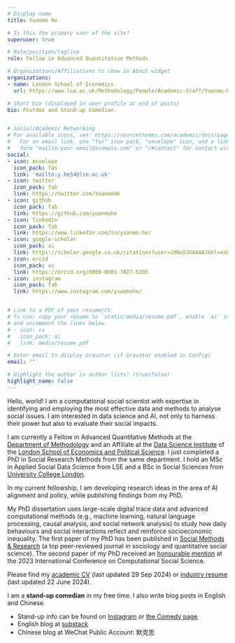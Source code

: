 ```yaml
---
# Display name
title: Yuanmo He

# Is this the primary user of the site?
superuser: true

# Role/position/tagline
role: Fellow in Advanced Quantitative Methods

# Organizations/Affiliations to show in About widget
organizations:
- name: London School of Economics
  url: https://www.lse.ac.uk/Methodology/People/Academic-Staff/Yuanmo-He/Yuanmo-He

# Short bio (displayed in user profile at end of posts)
bio: Postdoc and Stand-up Comedian.


# Social/Academic Networking
# For available icons, see: https://sourcethemes.com/academic/docs/page-builder/#icons
#   For an email link, use "fas" icon pack, "envelope" icon, and a link in the
#   form "mailto:your-email@example.com" or "/#contact" for contact widget.
social:
- icon: envelope
  icon_pack: fas
  link: 'mailto:y.he54@lse.ac.uk'
- icon: twitter
  icon_pack: fab
  link: https://twitter.com/YuanmoHe
- icon: github
  icon_pack: fab
  link: https://github.com/yuanmohe
- icon: linkedin
  icon_pack: fab
  link: https://www.linkedin.com/in/yuanmo-he/
- icon: google-scholar
  icon_pack: ai
  link: https://scholar.google.co.uk/citations?user=i0NoSJUAAAAJ&hl=en&oi=ao
- icon: orcid
  icon_pack: ai
  link: https://orcid.org/0000-0001-7827-5395
- icon: instagram
  icon_pack: fab
  link: https://www.instagram.com/yuanmohe/


# Link to a PDF of your resume/CV.
# To use: copy your resume to `static/media/resume.pdf`, enable `ai` icons in `params.toml`, 
# and uncomment the lines below.
# - icon: cv
#   icon_pack: ai
#   link: media/resume.pdf

# Enter email to display Gravatar (if Gravatar enabled in Config)
email: ""

# Highlight the author in author lists? (true/false)
highlight_name: false
---
```


Hello, world! I am a computational social scientist with expertise in identifying and employing the most effective data and methods to analyse social issues. I am interested in data science and AI, not only to harness their power but also to evaluate their social impacts.

I am currently a Fellow in Advanced Quantitative Methods at the [Department of Methodology](https://www.lse.ac.uk/methodology) and an Affiliate at the [Data Science Institute](https://www.lse.ac.uk/dsi) of the [London School of Economics and Political Science](https://www.lse.ac.uk/). I just completed a PhD in Social Research Methods from the same department. I hold an MSc in Applied Social Data Science from LSE and a BSc in Social Sciences from [University College London](https://www.ucl.ac.uk/). 

In my current fellowship, I am developing research ideas in the area of AI alignment and policy, while publishing findings from my PhD.

My PhD dissertation uses large-scale digital trace data and advanced computational methods (e.g., machine learning, natural language processing, causal analysis, and social network analysis) to study how daily behaviours and social interactions reflect and reinforce socioeconomic inequality. The first paper of my PhD has been published in [Social Methods & Research](https://journals.sagepub.com/doi/10.1177/00491241231168665) (a top peer-reviewed journal in sociology and quantitative social science). The second paper of my PhD received an [honourable mention](https://ic2s2-2023.org/awards) at the 2023 International Conference on Computational Social Science.

Please find my [academic CV](/uploads/Yuanmo_He_Academic_CV.pdf) (last updated 29 Sep 2024) or [industry resume](/uploads/YuanmoHe_resume.pdf) (last updated 22 June 2024).

I am a **stand-up comedian** in my free time. I also write blog posts in English and Chinese.
- Stand-up info can be found on [Instagram](https://www.instagram.com/yuanmohe/) or [the Comedy page](https://yuanmohe.com/comedy/)
- English blog at [substack](https://yuanmohe.substack.com)
- Chinese blog at WeChat Public Account: 默克思

